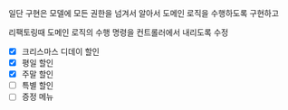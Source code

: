 일단 구현은 모델에 모든 권한을 넘겨서 알아서 도메인 로직을 수행하도록 구현하고

리팩토링때 도메인 로직의 수행 명령을 컨트롤러에서 내리도록 수정

- [x] 크리스마스 디데이 할인
- [x] 평일 할인
- [x] 주말 할인
- [ ] 특별 할인
- [ ] 증정 메뉴